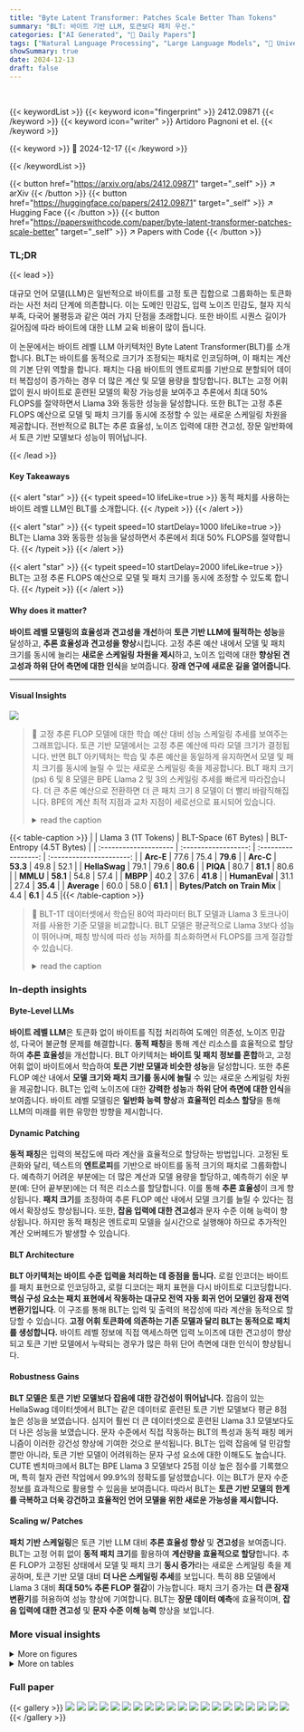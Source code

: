 ```yaml
---
title: "Byte Latent Transformer: Patches Scale Better Than Tokens"
summary: "BLT: 바이트 기반 LLM, 토큰보다 패치 우선."
categories: ["AI Generated", "🤗 Daily Papers"]
tags: ["Natural Language Processing", "Large Language Models", "🏢 University of Washington",]
showSummary: true
date: 2024-12-13
draft: false
---
```


<br>

{{< keywordList >}}
{{< keyword icon="fingerprint" >}} 2412.09871 {{< /keyword >}}
{{< keyword icon="writer" >}} Artidoro Pagnoni et el. {{< /keyword >}}
 
{{< keyword >}} 🤗 2024-12-17 {{< /keyword >}}
 
{{< /keywordList >}}

{{< button href="https://arxiv.org/abs/2412.09871" target="_self" >}}
↗ arXiv
{{< /button >}}
{{< button href="https://huggingface.co/papers/2412.09871" target="_self" >}}
↗ Hugging Face
{{< /button >}}
{{< button href="https://paperswithcode.com/paper/byte-latent-transformer-patches-scale-better" target="_self" >}}
↗ Papers with Code
{{< /button >}}




### TL;DR


{{< lead >}}

대규모 언어 모델(LLM)은 일반적으로 바이트를 고정 토큰 집합으로 그룹화하는 토큰화라는 사전 처리 단계에 의존합니다. 이는 도메인 민감도, 입력 노이즈 민감도, 철자 지식 부족, 다국어 불평등과 같은 여러 가지 단점을 초래합니다. 또한 바이트 시퀀스 길이가 길어짐에 따라 바이트에 대한 LLM 교육 비용이 많이 듭니다.

이 논문에서는 바이트 레벨 LLM 아키텍처인 Byte Latent Transformer(BLT)를 소개합니다. BLT는 바이트를 동적으로 크기가 조정되는 패치로 인코딩하며, 이 패치는 계산의 기본 단위 역할을 합니다. 패치는 다음 바이트의 엔트로피를 기반으로 분할되어 데이터 복잡성이 증가하는 경우 더 많은 계산 및 모델 용량을 할당합니다. BLT는 고정 어휘 없이 원시 바이트로 훈련된 모델의 확장 가능성을 보여주고 추론에서 최대 50% FLOPS를 절약하면서 Llama 3와 동등한 성능을 달성합니다. 또한 BLT는 고정 추론 FLOPS 예산으로 모델 및 패치 크기를 동시에 조정할 수 있는 새로운 스케일링 차원을 제공합니다. 전반적으로 BLT는 추론 효율성, 노이즈 입력에 대한 견고성, 장문 일반화에서 토큰 기반 모델보다 성능이 뛰어납니다.

{{< /lead >}}


#### Key Takeaways

{{< alert "star" >}}
{{< typeit speed=10 lifeLike=true >}} 동적 패치를 사용하는 바이트 레벨 LLM인 BLT를 소개합니다. {{< /typeit >}}
{{< /alert >}}

{{< alert "star" >}}
{{< typeit speed=10 startDelay=1000 lifeLike=true >}} BLT는 Llama 3와 동등한 성능을 달성하면서 추론에서 최대 50% FLOPS를 절약합니다. {{< /typeit >}}
{{< /alert >}}

{{< alert "star" >}}
{{< typeit speed=10 startDelay=2000 lifeLike=true >}} BLT는 고정 추론 FLOPS 예산으로 모델 및 패치 크기를 동시에 조정할 수 있도록 합니다. {{< /typeit >}}
{{< /alert >}}

#### Why does it matter?
**바이트 레벨 모델링의 효율성과 견고성을 개선**하여 **토큰 기반 LLM에 필적하는 성능**을 달성하고, **추론 효율성과 견고성을 향상**시킵니다. 고정 추론 예산 내에서 모델 및 패치 크기를 동시에 늘리는 **새로운 스케일링 차원을 제시**하고, 노이즈 입력에 대한 **향상된 견고성과 하위 단어 측면에 대한 인식**을 보여줍니다. **장래 연구에 새로운 길을 열어줍니다.**

------
#### Visual Insights



![](https://arxiv.org/html/2412.09871/x3.png)

> 🔼 고정 추론 FLOP 모델에 대한 학습 예산 대비 성능 스케일링 추세를 보여주는 그래프입니다. 토큰 기반 모델에서는 고정 추론 예산에 따라 모델 크기가 결정됩니다. 반면 BLT 아키텍처는 학습 및 추론 예산을 동일하게 유지하면서 모델 및 패치 크기를 동시에 늘릴 수 있는 새로운 스케일링 축을 제공합니다. BLT 패치 크기(ps) 6 및 8 모델은 BPE Llama 2 및 3의 스케일링 추세를 빠르게 따라잡습니다. 더 큰 추론 예산으로 전환하면 더 큰 패치 크기 8 모델이 더 빨리 바람직해집니다. BPE의 계산 최적 지점과 교차 지점이 세로선으로 표시되어 있습니다.
> <details>
> <summary>read the caption</summary>
> Figure 1:  Scaling trends for fixed inference flop models (fully) trained with varying training budgets. In token-based models, a fixed inference budget determines the model size. In contrast, the BLT architecture provides a new scaling axis allowing simultaneous increases in model and patch size while keeping the same training and inference budget. BLT patch-size (ps) 6 and 8 models quickly overtake scaling trends of bpe Llama 2 and 3. Moving to the larger inference budget makes the larger patch size 8 model more desirable sooner. Both BPE compute-optimal point and crossover point are indicated with vertical lines.
> </details>





{{< table-caption >}}
|                       | Llama 3 (1T Tokens) | BLT-Space (6T Bytes) | BLT-Entropy (4.5T Bytes) |
| :-------------------- | :------------------: | :-----------------: | :----------------------: |
| **Arc-E**             |        77.6         |       75.4        |          **79.6**         |
| **Arc-C**             |        **53.3**         |       49.8        |          52.1         |
| **HellaSwag**         |        79.1         |       79.6        |          **80.6**         |
| **PIQA**              |        80.7         |       **81.1**        |          80.6         |
| **MMLU**              |        **58.1**         |       54.8        |          57.4         |
| **MBPP**              |        40.2         |       37.6        |          **41.8**         |
| **HumanEval**         |        31.1         |       27.4        |          **35.4**         |
| **Average**           |        60.0         |       58.0        |          **61.1**         |
| **Bytes/Patch on Train Mix** |        4.4         |       **6.1**        |          4.5         |{{< /table-caption >}}

> 🔼 BLT-1T 데이터셋에서 학습된 80억 파라미터 BLT 모델과 Llama 3 토크나이저를 사용한 기준 모델을 비교합니다. BLT 모델은 평균적으로 Llama 3보다 성능이 뛰어나며, 패칭 방식에 따라 성능 저하를 최소화하면서 FLOPS를 크게 절감할 수 있습니다.
> <details>
> <summary>read the caption</summary>
> Table 1: Comparison of flop-matched BLT 8B models trained on the BLT-1T dataset comprising high-quality tokens of text and code from publicly available sources, with baseline models using the Llama 3 tokenizer. BLT performs better than Llama 3 on average, and depending on the patching scheme, achieves significant flops savings with a minor reduction in performance.
> </details>





### In-depth insights


#### Byte-Level LLMs
**바이트 레벨 LLM**은 토큰화 없이 바이트를 직접 처리하여 도메인 의존성, 노이즈 민감성, 다국어 불균형 문제를 해결합니다. **동적 패칭**을 통해 계산 리소스를 효율적으로 할당하여 **추론 효율성**을 개선합니다. BLT 아키텍처는 **바이트 및 패치 정보를 혼합**하고, 고정 어휘 없이 바이트에서 학습하여 **토큰 기반 모델과 비슷한 성능**을 달성합니다. 또한 추론 FLOP 예산 내에서 **모델 크기와 패치 크기를 동시에 늘릴** 수 있는 새로운 스케일링 차원을 제공합니다. BLT는 입력 노이즈에 대한 **강력한 성능**과 **하위 단어 측면에 대한 인식**을 보여줍니다. 바이트 레벨 모델링은 **일반화 능력 향상**과 **효율적인 리소스 할당**을 통해 LLM의 미래를 위한 유망한 방향을 제시합니다.

#### Dynamic Patching
**동적 패칭**은 입력의 복잡도에 따라 계산을 효율적으로 할당하는 방법입니다. 고정된 토큰화와 달리, 텍스트의 **엔트로피**를 기반으로 바이트를 동적 크기의 패치로 그룹화합니다. 예측하기 어려운 부분에는 더 많은 계산과 모델 용량을 할당하고, 예측하기 쉬운 부분(예: 단어 끝부분)에는 더 적은 리소스를 할당합니다. 이를 통해 **추론 효율성**이 크게 향상됩니다. **패치 크기**를 조정하여 추론 FLOP 예산 내에서 모델 크기를 늘릴 수 있다는 점에서 확장성도 향상됩니다. 또한, **잡음 입력에 대한 견고성**과 문자 수준 이해 능력이 향상됩니다. 하지만 동적 패칭은 엔트로피 모델을 실시간으로 실행해야 하므로 추가적인 계산 오버헤드가 발생할 수 있습니다.

#### BLT Architecture
**BLT 아키텍처는 바이트 수준 입력을 처리하는 데 중점을 둡니다.** 로컬 인코더는 바이트를 패치 표현으로 인코딩하고, 로컬 디코더는 패치 표현을 다시 바이트로 디코딩합니다. **핵심 구성 요소는 패치 표현에서 작동하는 대규모 전역 자동 회귀 언어 모델인 잠재 전역 변환기입니다.** 이 구조를 통해 BLT는 입력 및 출력의 복잡성에 따라 계산을 동적으로 할당할 수 있습니다. **고정 어휘 토큰화에 의존하는 기존 모델과 달리 BLT는 동적으로 패치를 생성합니다.** 바이트 레벨 정보에 직접 액세스하면 입력 노이즈에 대한 견고성이 향상되고 토큰 기반 모델에서 누락되는 경우가 많은 하위 단어 측면에 대한 인식이 향상됩니다.

#### Robustness Gains
**BLT 모델은 토큰 기반 모델보다 잡음에 대한 강건성이 뛰어납니다.** 잡음이 있는 HellaSwag 데이터셋에서 BLT는 같은 데이터로 훈련된 토큰 기반 모델보다 평균 8점 높은 성능을 보였습니다. 심지어 훨씬 더 큰 데이터셋으로 훈련된 Llama 3.1 모델보다도 더 나은 성능을 보였습니다. 문자 수준에서 직접 작동하는 BLT의 특성과 동적 패칭 메커니즘이 이러한 강건성 향상에 기여한 것으로 분석됩니다. BLT는 입력 잡음에 덜 민감할 뿐만 아니라, 토큰 기반 모델이 어려워하는 문자 구성 요소에 대한 이해도도 높습니다. CUTE 벤치마크에서 BLT는 BPE Llama 3 모델보다 25점 이상 높은 점수를 기록했으며, 특히 철자 관련 작업에서 99.9%의 정확도를 달성했습니다. 이는 BLT가 문자 수준 정보를 효과적으로 활용할 수 있음을 보여줍니다. 따라서 BLT는 **토큰 기반 모델의 한계를 극복하고 더욱 강건하고 효율적인 언어 모델을 위한 새로운 가능성을 제시합니다.**

#### Scaling w/ Patches
**패치 기반 스케일링**은 토큰 기반 LLM 대비 **추론 효율성 향상** 및 **견고성**을 보여줍니다. BLT는 고정 어휘 없이 **동적 패치 크기**를 활용하여 **계산량을 효율적으로 할당**합니다. 추론 FLOP가 고정된 상태에서 모델 및 패치 크기 **동시 증가**라는 새로운 스케일링 축을 제공하며, 토큰 기반 모델 대비 **더 나은 스케일링 추세**를 보입니다. 특히 8B 모델에서 Llama 3 대비 **최대 50% 추론 FLOP 절감**이 가능합니다. 패치 크기 증가는 **더 큰 잠재 변환기**를 허용하여 성능 향상에 기여합니다. BLT는 **장문 데이터 예측**에 효율적이며, **잡음 입력에 대한 견고성** 및 **문자 수준 이해 능력** 향상을 보입니다.


### More visual insights

<details>
<summary>More on figures
</summary>


![](https://arxiv.org/html/2412.09871/extracted/6066458/assets/patching_types.png)

> 🔼 BLT는 입력 바이트를 패치 표현으로 인코딩하는 경량 로컬 인코더, 패치 표현에 대한 계산량이 많은 잠재 변환기, 다음 바이트 패치를 디코딩하는 경량 로컬 디코더의 세 가지 모듈로 구성됩니다. BLT는 바이트 n-그램 임베딩과 교차 어텐션 메커니즘을 통합하여 잠재 변환기와 바이트 레벨 모듈 간의 정보 흐름을 극대화합니다(그림 5). 고정 어휘 토큰화와 달리 BLT는 바이트 레벨 정보에 대한 액세스를 유지하면서 바이트를 패치로 동적으로 그룹화합니다.
> <details>
> <summary>read the caption</summary>
> Figure 2:  BLT comprises three modules, a lightweight Local Encoder that encodes input bytes into patch representations, a computationally expensive Latent Transformer over patch representations, and a lightweight Local Decoder to decode the next patch of bytes. BLT incorporates byte n𝑛nitalic_n-gram embeddings and a cross-attention mechanism to maximize information flow between the Latent Transformer and the byte-level modules (Figure 5). Unlike fixed-vocabulary tokenization, BLT dynamically groups bytes into patches preserving access to the byte-level information.
> </details>



![](https://arxiv.org/html/2412.09871/x4.png)

> 🔼 이 그림은 다양한 패칭 방식을 보여줍니다. 각 방식은 바이트를 패치로 그룹화하는 방식이 다르며, 결과적으로 패치 수가 달라집니다. 각 패치는 큰 변환기 단계를 사용하여 처리되므로 패치 수는 FLOPS 측면에서 소비되는 계산량의 대부분을 직접적으로 결정합니다. 패칭 방식에는 (a) MegaByte(Yu et al., 2023)에서처럼 4바이트마다 스트라이드하는 방식(§2.1), (b) 바이트 페어 인코딩(BPE)으로 토큰화하는 방식(이 경우 Llama-3(Dubey et al., 2024) 토크나이저 사용), (c 및 d) 이 연구에서처럼 엔트로피 기반 패칭 방식(§2.3), (e) 공백 바이트에서 패칭하는 방식(Slagle, 2024), (f) 2바이트 컨텍스트를 가진 작은 CNN 바이트 레벨 모델을 사용하여 엔트로피에서 패칭하는 방식이 있습니다.
> <details>
> <summary>read the caption</summary>
> Figure 3:  Patching schemes group bytes in different ways, each leading to a different number of resulting patches. Since each patch is processed using a large transformer step, the number of patches directly determines the bulk of the compute expended in terms of flops. These schemes group bytes into patches by (a) striding every four bytes (§2.1) as in MegaByte (Yu et al., 2023), (b) tokenizing with Byte-Pair Encoding (bpe), in this case the Llama-3 (Dubey et al., 2024) tokenizer, (c & d) entropy-based patching as in this work (§2.3), (e) patching on space-bytes (Slagle, 2024), (f) and patching on entropy using a small CNN byte-level model with 2-byte context.
> </details>



![](https://arxiv.org/html/2412.09871/x5.png)

> 🔼 이 그림은 문자열 'Daenerys Targeryen is in Game of Thrones, a fantasy epic by George R.R. Martin.'의 각 바이트에 대한 엔트로피 값을 보여줍니다. 띄어쓰기는 밑줄로 표시되어 있습니다. 빨간색 수평선으로 표시된 전역 임계값 θg를 초과하면 새 패치가 시작됩니다. 새 패치의 시작은 회색 세로선으로 표시됩니다. 예를 들어, 'George R.R. Martin'에서 'G'와 'e'의 엔트로피는 θg를 초과하므로 'G'는 단일 바이트 패치의 시작이고 'e'는 더 큰 패치의 시작입니다. 이후 엔트로피 값이 낮게 유지되므로 추가 패치가 생성되지 않고, 'e'로 시작하는 패치는 이름있는 개체의 끝까지 확장됩니다.
> <details>
> <summary>read the caption</summary>
> Figure 4:  This figure plots the entropy H⁢(xi)𝐻subscript𝑥𝑖H(x_{i})italic_H ( italic_x start_POSTSUBSCRIPT italic_i end_POSTSUBSCRIPT ) of each byte in “Daenerys Targeryen is in Game of Thrones, a fantasy epic by George R.R. Martin.” with spaces shown as underscores. Patches end when H⁢(xi)𝐻subscript𝑥𝑖H(x_{i})italic_H ( italic_x start_POSTSUBSCRIPT italic_i end_POSTSUBSCRIPT ) exceeds the global threshold θgsubscript𝜃𝑔\theta_{g}italic_θ start_POSTSUBSCRIPT italic_g end_POSTSUBSCRIPT, shown as a red horizontal line. The start of new patches are shown with vertical gray lines. For example, the entropies of “G” and “e” in “George R.R. Martin” exceed θgsubscript𝜃𝑔\theta_{g}italic_θ start_POSTSUBSCRIPT italic_g end_POSTSUBSCRIPT, so “G” is the start of a single byte patch and “e” of a larger patch extending to the end of the named entity as the entropy H⁢(xi)𝐻subscript𝑥𝑖H(x_{i})italic_H ( italic_x start_POSTSUBSCRIPT italic_i end_POSTSUBSCRIPT ) stays low, resulting in no additional patches.
> </details>



![](https://arxiv.org/html/2412.09871/x6.png)

> 🔼 이 그림은 BLT 아키텍처의 로컬 인코더와 로컬 디코더가 어떻게 cross-attention 블록을 사용하는지 보여줍니다. 로컬 인코더는 패치 표현을 쿼리로, 바이트 표현을 키/값으로 사용하여 바이트 표현을 패치 표현으로 인코딩합니다. 로컬 디코더는 바이트 표현을 쿼리로, 패치 표현을 키/값으로 사용하여 cross-attention 블록을 사용합니다. 여기서 Cross-Attn k=2는 cross-attention 블록에서 사용하는 매개변수 k가 2라는 것을 의미합니다. 즉, 각 패치는 이전 레이어에서 해당 패치의 바이트 표현의 2배에 해당하는 키와 값에 주의를 기울입니다.
> <details>
> <summary>read the caption</summary>
> Figure 5: The local encoder uses a cross-attention block with patch representations as queries, and byte representations as keys/values to encode byte representations into patch representations. The local decoder uses a similar block but with the roles reversed i.e. byte representations are now the queries and patch representations are the keys/values. Here we use Cross-Attn k=2𝑘2k=2italic_k = 2.
> </details>



![](https://arxiv.org/html/2412.09871/x7.png)

> 🔼 이 그림은 다양한 아키텍처 선택지를 사용한 BLT 모델과 기준 BPE 토큰 기반 모델의 스케일링 추세를 보여줍니다. 모델들은 Dubey et al. (2024)에서 계산된 최적 토큰 수에 따라 10억에서 80억 개의 매개변수를 사용하여 다양한 규모로 학습되었으며, 학습 분포에서 추출한 샘플에 대한 비트/바이트를 보고합니다. BLT 모델은 Llama 3와 같은 최첨단 토크나이저 기반 모델과 동등한 성능을 보입니다. PS는 패치 크기를 나타냅니다. 공간 패칭(왼쪽)에 대한 아키텍처 개선 사항을 별도로 보여주고 동적 패칭(오른쪽)과 결합합니다.
> <details>
> <summary>read the caption</summary>
> Figure 6: Scaling trends for BLT models with different architectural choices, as well as for baseline BPE token-based models. We train models at multiple scales from 1B up to 8B parameters for the optimal number of tokens as computed by Dubey et al. (2024) and report bits-per-byte on a sample from the training distribution. BLT models perform on par with state-of-the-art tokenizer-based models such as Llama 3, at scale. PS denotes patch size. We illustrate separate architecture improvements on space-patching (left) and combine them with dynamic patching (right).
> </details>



![](https://arxiv.org/html/2412.09871/x8.png)

> 🔼 이 그림은 CUTE 벤치마크의 다양한 작업에 대한 Llama 3 및 BLT 모델의 출력 응답을 보여줍니다. BLT 모델은 토크나이저 기반 Llama 3 모델에 비해 시퀀스 조작 작업에서 더 나은 성능을 보입니다. 명확성을 위해 위의 프롬프트에는 few-shot 예제가 표시되지 않았습니다.
> <details>
> <summary>read the caption</summary>
> Figure 7: Output responses from Llama 3 and BLT models for various tasks from CUTE benchmark. BLT model performs better on sequence manipulation tasks compared to the tokenizer-based Llama 3 model. Note that few-shot examples are not shown in the above prompts to maintain clarity.
> </details>



![](https://arxiv.org/html/2412.09871/extracted/6066458/assets/patching.png)

> 🔼 이 그림은 400m 및 1b BLT 모델에 대해 학습 FLOPS 대비 bits-per-byte(bpb) 언어 모델링 성능의 변화를 보여주며, 다양한 크기와 컨텍스트 창의 엔트로피 모델로 패치되었습니다. 두 차원 모두 스케일링 성능을 향상시키고, 컨텍스트 창이 512바이트인 50m 매개변수 엔트로피 모델을 넘어서면 감소하는 수익률을 보입니다.
> <details>
> <summary>read the caption</summary>
> Figure 8: Variation of language modeling performance in bits-per-byte (bpb) with training flops for 400m and 1b BLT models patched with entropy models of different sizes and context windows. Both dimensions improve scaling performance, with diminishing returns beyond 50m parameter entropy models with a context of 512 bytes.
> </details>



</details>




<details>
<summary>More on tables
</summary>


{{< table-caption >}}
| Llama 3 |
| -------- |
| 1T Tokens |{{< /table-caption >}}
> 🔼 이 표는 고정 추론 FLOP 스케일링 연구에 사용된 모델에 대한 자세한 내용을 보여줍니다. 각 모델의 임베딩 매개변수를 제외한 매개변수와 Llama 2 대비 상대적인 수를 보고합니다. 바이트당 추론 FLOP가 동일한 모델 크기를 선택합니다. 또한 그림 1에서 볼 수 있듯이 BPE의 계산 최적 학습 데이터 양과 BLT가 BPE를 능가하는 교차점을 나타냅니다(둘 다 학습 데이터의 바이트로 표시됨). 이 지점은 많은 최신 학습 예산에 비해 훨씬 작은 규모에서 달성됩니다.
> <details>
> <summary>read the caption</summary>
> Table 2: Details of models used in the fixed-inference scaling study. We report non-embedding parameters for each model and their relative number compared to Llama 2. We pick model sizes with equal inference flops per byte. We also indicate BPE’s compute-optimal training data quantity and the crossover point where BLT surpasses BPE as seen in Figure 1 (both expressed in bytes of training data). This point is achieved at much smaller scales compared to many modern training budgets.
> </details>

{{< table-caption >}}
| BLT-Space |
| :--------: |
| 6T Bytes |{{< /table-caption >}}
> 🔼 이 표는 노이즈에 대한 강건성 및 언어 구성 요소에 대한 인식을 평가하는 작업에서 80억 개 매개변수 BLT 모델을 1조 개의 토큰으로 학습된 80억 개 매개변수 BPE Llama 3 모델과 비교한 결과를 보여줍니다. 또한 동일한 작업에 대한 Llama 3.1(16조 개의 토큰으로 학습)의 성능도 보고합니다. BLT는 Llama 3 BPE 모델보다 성능이 훨씬 뛰어나며, 많은 작업에서 Llama 3.1보다 더 나은 성능을 보여줍니다. 이는 바이트 수준 인식이 더 많은 데이터만으로는 쉽게 얻을 수 있는 것이 아님을 시사합니다.
> <details>
> <summary>read the caption</summary>
> Table 3: We compare our 8B BLT model to 8B BPE Llama 3 trained on 1T tokens on tasks that assess robustness to noise and awareness of the constituents of language (best result bold). We also report the performance of Llama 3.1 on the same tasks and underline best result overall. BLT outperforms the Llama 3 BPE model by a large margin and even improves over Llama 3.1 in many tasks indicating that the byte-level awareness is not something that can easily be obtained with more data.
> </details>

{{< table-caption >}}
| BLT-Entropy |
| -------- |
| 4.5T Bytes |{{< /table-caption >}}
> 🔼 FLORES-101 벤치마크에서 6개의 주요 언어와 21개의 저자원 언어에 대한 번역 성능(BLEU 점수)을 1조 토큰으로 학습된 80억 파라미터 BLT 모델과 Llama 3 모델을 비교하여 보여줍니다. BLT 모델은 바이트 수준 모델링을 사용하고 Llama 3는 토큰 기반 모델입니다.
> <details>
> <summary>read the caption</summary>
> Table 4: Performance of 8B BLT and 8B Llama 3 trained for 1T tokens on translating into and from six widely-used languages and twenty one lower resource languages with various scripts from the FLORES-101 benchmark (Goyal et al., 2022).
> </details>

{{< table-caption >}}
| Llama 2 | Llama 3 | Entropy ps=6 | Entropy ps=8 | Inference <span class="ltx_text ltx_font_smallcaps">flop</span>s | Compute Optimal (Bytes) | Crossover (Bytes) |
|---|---|---|---|---|---|---| 
| 470m | 450m | 610m (1.2x) | 760m (1.6x) | 3.1E8 | 50B | 150B |
| 3.6B | 3.9B | 5.2B (1.3x) | 6.6B (1.7x) | 2.1E9 | 400B | 1T |{{< /table-caption >}}
> 🔼 표 5는 BLT 모델의 전역 변환기 매개변수를 Llama 3의 비 임베딩 매개변수로 초기화하면 여러 벤치마크 작업에서 성능이 향상됨을 보여줍니다. BLT, Llama 3, Llama 3.1 모델은 Llama 2 데이터 세트를 사용하여 각 모델 크기에 대해 계산적으로 최적의 단계 수만큼 훈련되었습니다. Llama 3.1 모델은 15T 토큰으로 훈련되었으며, Llama 3와 BLT는 220B 토큰으로 훈련되었습니다.
> <details>
> <summary>read the caption</summary>
> Table 5: Initializing the global transformer model of BLT from the non-embedding parameters of Llama 3 improves performance on several benchmark tasks. First three models trained on the Llama 2 data for compute-optimal steps.
> </details>

{{< table-caption >}}
|                               | Llama 3 (1T tokens) | Llama 3.1 (16T tokens) | BLT (1T tokens) |
| :---------------------------- | :------------------: | :-------------------: | :--------------: |
| **HellaSwag Original**       |        79.1         |         *80.7*        |      **80.6**   |
| **HellaSwag Noise Avg.**      |        56.9         |         64.3         |     ***64.3***  |
| &nbsp;&nbsp;&nbsp;&nbsp;**- AntSpeak** |        45.6         |         *61.3*        |      **57.9**   |
| &nbsp;&nbsp;&nbsp;&nbsp;**- Drop**    |        53.8         |         57.3         |     ***58.2***  |
| &nbsp;&nbsp;&nbsp;&nbsp;**- RandomCase** |        55.3         |         65.0         |     ***65.7***  |
| &nbsp;&nbsp;&nbsp;&nbsp;**- Repeat**   |        57.0         |         61.5         |     ***66.6***  |
| &nbsp;&nbsp;&nbsp;&nbsp;**- UpperCase** |        72.9         |         76.5         |     ***77.3***  |
| **Phonology-G2P**            |        11.8         |         *18.9*        |      **13.0**   |
| **CUTE**                     |        27.5         |         20.0         |     ***54.1***  |
| &nbsp;&nbsp;&nbsp;&nbsp;**- Contains Char** |        0.0          |         0.0          |     ***55.9***  |
| &nbsp;&nbsp;&nbsp;&nbsp;**- Contains Word** |        55.1         |         21.6         |     ***73.5***  |
| &nbsp;&nbsp;&nbsp;&nbsp;**- Del Char**    |        34.6         |         34.3         |     ***35.9***  |
| &nbsp;&nbsp;&nbsp;&nbsp;**- Del Word**    |        **75.5**       |         *84.5*        |      56.1       |
| &nbsp;&nbsp;&nbsp;&nbsp;**- Ins Char**    |        7.5          |         0.0          |      ***7.6***   |
| &nbsp;&nbsp;&nbsp;&nbsp;**- Ins Word**    |        **33.5**       |         *63.3*        |      31.2       |
| &nbsp;&nbsp;&nbsp;&nbsp;**- Orthography**  |        43.1         |         0.0          |     ***52.4***  |
| &nbsp;&nbsp;&nbsp;&nbsp;**- Semantic**   |        65           |         0.0          |     ***90.5***  |
| &nbsp;&nbsp;&nbsp;&nbsp;**- Spelling**    |        1.1          |         -            |     ***99.9***  |
| &nbsp;&nbsp;&nbsp;&nbsp;**- Spelling Inverse** |  30.1 | 3.6 | ***99.9*** |
| &nbsp;&nbsp;&nbsp;&nbsp;**- Substitute Char** | 0.4 | 1.2 | ***48.7*** |
| &nbsp;&nbsp;&nbsp;&nbsp;**- Substitute Word** | 16.4 | 6.8 | ***72.8*** |
| &nbsp;&nbsp;&nbsp;&nbsp;**- Swap Char** | 2.6 | 2.4 | ***11.5*** |
| &nbsp;&nbsp;&nbsp;&nbsp;**- Swap Word** | 20.1 | 4.1 | ***21*** |{{< /table-caption >}}
> 🔼 이 표는 두 가지 패칭 방식(스페이스 패칭과 엔트로피 패칭)을 사용하는 80억 파라미터 BLT 모델과 BPE 기반 Llama 3 모델의 벤치마크 평가 결과를 비교합니다. 모든 모델은 Llama 2 데이터셋을 사용하여 Dubey 등(2024)에서 제시된 최적의 학습 단계 수만큼 학습되었습니다. 즉, 주어진 컴퓨팅 예산 내에서 최상의 성능을 달성하도록 설계된 설정입니다. 이 표는 BLT 모델의 성능을 기존 토크나이저 기반 모델과 비교하고, 서로 다른 패칭 방식의 효과를 평가하기 위해 사용되었습니다.
> <details>
> <summary>read the caption</summary>
> Table 6: Benchmark evaluations of two patching schemes for 8b BLT models and BPE Llama3 baseline. These models are trained on the Llama 2 data for the optimal number of steps as determined by Dubey et al. (2024).
> </details>

{{< table-caption >}}
| Llama 3 |
| -------- |
| (1T tokens) |{{< /table-caption >}}
> 🔼 이 표는 10억 바이트로 학습된 10억 매개변수 BLT 모델에 대해 교차 주의력 사용 여부에 따른 성능 변화를 보여줍니다. bits-per-byte (bpb)는 다양한 데이터셋과 학습 데이터의 랜덤 샘플(Train Dist.)에서 측정되었습니다. 'Cross Attn. Enc.'와 'Cross Attn. Dec.' 열은 교차 주의력 블록이 지역 인코더와 지역 디코더의 어떤 변환기 레이어 다음에 적용되었는지 나타냅니다. 지역 디코더의 경우, 교차 주의력 블록은 변환기 레이어 *앞*에 적용됩니다.
> <details>
> <summary>read the caption</summary>
> Table 7: Ablations on the use of Cross Attention for a 1B BLT model trained on 100B bytes. We report bits-per-byte (bpb) on different datasets. We also report bpb on a random sample of the training data (denoted as Train Dist.) The Cross Attn. Enc. and Dec. columns denote which transformer layers the cross-attention block is applied after (or before for the decoder) in the local encoder and decoder respectively.
> </details>

{{< table-caption >}}
| Llama 3.1 |
| --- |
| (16T tokens) |{{< /table-caption >}}
> 🔼 이 표는 10억 바이트로 학습된 10억 파라미터 BLT 모델에 대해 n-gram 해시 임베딩 테이블을 사용한 결과를 보여줍니다. 해시 n-gram 임베딩은 BPB를 크게 개선하는 매우 효과적인 것으로 나타났습니다. 가장 중요한 파라미터는 n-gram당 어휘 크기이며, 작은 n-gram 크기가 큰 n-gram 크기보다 더 큰 영향을 미칩니다. 표에서 볼 수 있듯이 Wikipedia, Common Crawl, Github 데이터셋과 학습 데이터셋에서의 bits-per-byte(bpb) 성능을 n-gram 크기(Ngram Sizes), n-gram당 어휘 크기(Per Ngram Vocab), 총 어휘 크기(Total Vocab)를 바꿔가며 측정했습니다. BLT 모델은 해시 n-gram 임베딩을 통해 이전 바이트 정보를 효과적으로 통합하여 성능을 향상시킵니다.
> <details>
> <summary>read the caption</summary>
> Table 8: Ablations on the use of n-gram hash embedding tables for a 1B BLT model trained on 100B bytes. We find that hash n-gram embeddings are very effective with very large improvements in BPB. The most significant parameter is the per-ngram vocab size and that smaller ngram sizes are more impactful than larger ones.
> </details>

{{< table-caption >}}
| BLT |
| --- |
| (1T tokens) |{{< /table-caption >}}
> 🔼 이 표는 BLT 모델에서 해시 n-그램 임베딩을 사용할 때 로컬 인코더와 디코더의 레이어 수를 변경한 결과를 보여줍니다. 해시 n-그램 임베딩과 함께 사용하면 가벼운 로컬 인코더(예: 단일 레이어)로도 충분하며, 더 많은 레이어를 디코더에 할당하여 성능을 향상시킬 수 있습니다.
> <details>
> <summary>read the caption</summary>
> Table 9:  When paired with hash n-gram embeddings, a light-weight local encoder is sufficient. More layers can then be allocated to the decoder for the same cost.
> </details>

{{< table-caption >}}
| Language | Language -> English | | English -> Language | |
|---|---|---|---|---| 
|  | Llama 3 | BLT | Llama 3 | BLT |
| **Arabic** | 22.3 | 24.6 | 10.4 | 8.8 |
| **German** | 41.3 | 42.0 | 29.8 | 31.2 |
| **Hindi** | 20.7 | 20.9 | 7.8 | 7.2 |
| **Italian** | 34.0 | 33.9 | 24.4 | 26.2 |
| **Vietnamese** | 31.2 | 31.0 | 28.4 | 23.7 |
| **Thai** | 17.9 | 18.1 | 10.5 | 7.7 |
| **Armenian** | 1.7 | 6.3 | 0.6 | 0.9 |
| **Amharic** | 1.3 | 3.1 | 0.4 | 0.5 |
| **Assamese** | 2.7 | 5.4 | 0.8 | 1.6 |
| **Bengali** | 4.7 | 12.7 | 1.7 | 4.1 |
| **Bosnian** | 36.0 | 37.3 | 16.9 | 19.6 |
| **Cebuano** | 18.2 | 20.6 | 5.8 | 9.1 |
| **Georgian** | 1.7 | 7.4 | 1.0 | 2.5 |
| **Gujarati** | 2.0 | 5.8 | 1.0 | 2.2 |
| **Hausa** | 5.75 | 5.9 | 1.2 | 1.3 |
| **Icelandic** | 16.1 | 17.9 | 4.8 | 5.3 |
| **Kannada** | 1.6 | 3.9 | 0.7 | 1.7 |
| **Kazakh** | 5.6 | 7.0 | 1.0 | 2.6 |
| **Kabuverdianu** | 20.3 | 20.9 | 5.1 | 6.8 |
| **Khmer** | 4.4 | 9.5 | 0.8 | 0.8 |
| **Kyrgyz** | 4.6 | 5.1 | 0.9 | 2.0 |
| **Malayalam** | 1.8 | 3.5 | 0.7 | 1.4 |
| **Odia** | 1.6 | 2.7 | 0.8 | 1.1 |
| **Somali** | 5.0 | 5.0 | 1.1 | 1.4 |
| **Swahili** | 10.1 | 12.0 | 1.4 | 2.3 |
| **Urdu** | 9.3 | 9.5 | 2.0 | 1.4 |
| **Zulu** | 4.7 | 5.0 | 0.6 | 0.5 |
| **Overall Average** | 12.1 | **14.0** | 5.9 | **6.4** |{{< /table-caption >}}
> 🔼 이 표는 논문에서 FLOP 제어 실험에 사용된 다양한 BLT 모델 크기에 대한 아키텍처 하이퍼파라미터 설정을 보여줍니다. 각 모델 크기에 대해 로컬 인코더 레이어 수(le), 로컬 인코더 헤드 수, 로컬 인코더의 hidden size, 로컬 인코더 파라미터 수, 전체 레이어 수(lg), 글로벌 latent transformer의 헤드 수, hidden size, 파라미터 수, 로컬 디코더 레이어 수, 헤드 수, hidden size, 파라미터 수, cross-attention 헤드 수, k 값이 표시되어 있습니다.
> <details>
> <summary>read the caption</summary>
> Table 10: Architectural hyper-parameters for different BLT model sizes that we train for flop-controlled experiments described in this paper.
> </details>

{{< table-caption >}}
| Task | Prompt | Llama 3 | BLT | 
|---|---|---|---| 
| Substitute Word | Question: Substitute " and " with " internet " in " She went to the kitchen and saw two cereals. ". Answer: | She went to the kitchen and saw two cereals. | She went to the kitchen internet saw two cereals. | 
| Swap Char | Question: Swap " h " and " a " in " that ". Answer: | that | taht | 
| Substitute Char | Question: Substitute " a " with " m " in " page ". Answer: | - | pmge | 
| Semantic Similarity | Question: More semantically related to " are ": " seem ", " acre ". Answer: | acre | seem | 
| Orthographic Similarity | Question: Closer in Levenshtein distance to " time ": " timber ", " period ". Answer: | period | timber | 
| Insert Char | Question: Add an " z " after every " n " in " not ". Answer: | znotz | nzot |{{< /table-caption >}}
> 🔼 이 표는 트랜스포머와 BLT 모델에서 사용되는 연산에 대한 FLOPS(부동 소수점 연산) 계산식을 보여줍니다. 여기서 *l*은 레이어 수, *h*는 은닉 차원 크기(*hk*는 어텐션 헤드 수가 *nheads*인 경우 헤드 차원), *m*은 문맥 길이, *dff*는 피드포워드 네트워크의 차원 배율(보통 4), *p*는 패치 크기, *r*은 쿼리와 키의 비율을 나타냅니다. 이 표는 BLT 모델에서 서로 다른 구성 요소의 계산 비용을 추정하고 토큰 기반 모델과 비교하는 데 사용됩니다.
> <details>
> <summary>read the caption</summary>
> Table 11: flops for operations used in transformer and BLT models. l𝑙litalic_l corresponds to layers, hℎhitalic_h is the hidden dimension (hksubscriptℎ𝑘h_{k}italic_h start_POSTSUBSCRIPT italic_k end_POSTSUBSCRIPT with nh⁢e⁢a⁢d⁢ssubscript𝑛ℎ𝑒𝑎𝑑𝑠n_{heads}italic_n start_POSTSUBSCRIPT italic_h italic_e italic_a italic_d italic_s end_POSTSUBSCRIPT heads), m𝑚mitalic_m is the context length, df⁢f=4subscript𝑑𝑓𝑓4d_{ff}=4italic_d start_POSTSUBSCRIPT italic_f italic_f end_POSTSUBSCRIPT = 4 is the feed-forward dimension multiplier, p𝑝pitalic_p is the patch size, and r𝑟ritalic_r is the ratio of queries to keys.
> </details>

{{< table-caption >}}
|                          | Llama 3 8B (220B tokens) | BLT 8B (220B tokens) | BLT from Llama 3.1 8B (220B tokens) | Llama 3.1 8B (15T tokens) |
|--------------------------|---------------------------|-----------------------|------------------------------------|---------------------------|
| **Arc-E**                | 67.4                     | 66.8                 | 66.6                                 | 83.4                     |
| **Arc-C**                | 40.4                     | 38.8                 | 45.8                                 | 55.2                     |
| **HellaSwag**            | 71.2                     | 72.2                 | 76.1                                 | 80.7                     |
| **PIQA**                 | 77.0                     | 78.2                 | 77.4                                 | 80.7                     |
| **MMLU**                 | 26.5                     | 25.2                 | 63.7                                 | 66.3                     |
| **MBPP**                 | 11.8                     | 10.0                 | 38.2                                 | 47.2                     |
| **HumanEval**            | 9.2                      | 7.3                  | 34.2                                 | 37.2                     |{{< /table-caption >}}
> 🔼 이 표는 10억 바이트로 학습된 10억 매개변수 BLT 모델에 대한 빈도 기반 n-gram 임베딩 테이블과 해시 기반 n-gram 임베딩 테이블 사용에 대한 ablation 연구 결과를 보여줍니다. 해시 기반 n-gram 임베딩이 모든 도메인, 특히 Wikipedia와 Github에서 성능 향상에 도움이 된다는 것을 알 수 있습니다. 가장 중요한 매개변수는 n-gram당 어휘 크기이며, 작은 n-gram 크기가 큰 n-gram 크기보다 더 큰 영향을 미친다는 것을 알 수 있습니다.
> <details>
> <summary>read the caption</summary>
> Table 12: Ablations on the use of frequency-based as well as hash-based n-gram embedding tables for a 1B BLT model trained on 100B bytes.
> </details>

</details>




### Full paper

{{< gallery >}}
<img src="paper_images/1.png" class="grid-w50 md:grid-w33 xl:grid-w25" />
<img src="paper_images/2.png" class="grid-w50 md:grid-w33 xl:grid-w25" />
<img src="paper_images/3.png" class="grid-w50 md:grid-w33 xl:grid-w25" />
<img src="paper_images/4.png" class="grid-w50 md:grid-w33 xl:grid-w25" />
<img src="paper_images/5.png" class="grid-w50 md:grid-w33 xl:grid-w25" />
<img src="paper_images/6.png" class="grid-w50 md:grid-w33 xl:grid-w25" />
<img src="paper_images/7.png" class="grid-w50 md:grid-w33 xl:grid-w25" />
<img src="paper_images/8.png" class="grid-w50 md:grid-w33 xl:grid-w25" />
<img src="paper_images/9.png" class="grid-w50 md:grid-w33 xl:grid-w25" />
<img src="paper_images/10.png" class="grid-w50 md:grid-w33 xl:grid-w25" />
<img src="paper_images/11.png" class="grid-w50 md:grid-w33 xl:grid-w25" />
<img src="paper_images/12.png" class="grid-w50 md:grid-w33 xl:grid-w25" />
<img src="paper_images/13.png" class="grid-w50 md:grid-w33 xl:grid-w25" />
<img src="paper_images/14.png" class="grid-w50 md:grid-w33 xl:grid-w25" />
<img src="paper_images/15.png" class="grid-w50 md:grid-w33 xl:grid-w25" />
<img src="paper_images/16.png" class="grid-w50 md:grid-w33 xl:grid-w25" />
<img src="paper_images/17.png" class="grid-w50 md:grid-w33 xl:grid-w25" />
<img src="paper_images/18.png" class="grid-w50 md:grid-w33 xl:grid-w25" />
<img src="paper_images/19.png" class="grid-w50 md:grid-w33 xl:grid-w25" />
<img src="paper_images/20.png" class="grid-w50 md:grid-w33 xl:grid-w25" />
{{< /gallery >}}